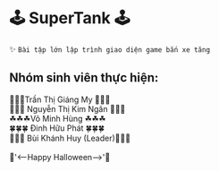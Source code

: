 # 🕹 SuperTank 🕹
✨ ```Bài tập lớn lập trình giao diện game bắn xe tăng```
## Nhóm sinh viên thực hiện: 
🍁🍁🍁Trần Thị Giáng My 🍁🍁🍁 <br/>
🌻🌻🌻 Nguyễn Thị Kim Ngân 🌻🌻🌻 <br/>
☘☘☘Võ Minh Hùng ☘☘☘ <br/>
🍀🍀🍀 Đinh Hữu Phát 🍀🍀🍀 <br/>
🌵🌵🌵 Bùi Khánh Huy (Leader)🌵🌵🌵 <br/>
<br/>🎃'<--Happy Halloween-->'🎃
